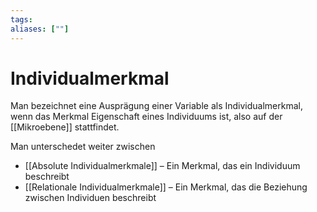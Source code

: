 ```yaml
---
tags:
aliases: [""]
---
```


# Individualmerkmal
Man bezeichnet eine Ausprägung einer Variable als Individualmerkmal, wenn das Merkmal Eigenschaft eines Individuums ist, also auf der [[Mikroebene]] stattfindet.

Man unterschedet weiter zwischen
 - [[Absolute Individualmerkmale]] – Ein Merkmal, das ein Individuum beschreibt
 - [[Relationale Individualmerkmale]] – Ein Merkmal, das die Beziehung zwischen Individuen beschreibt